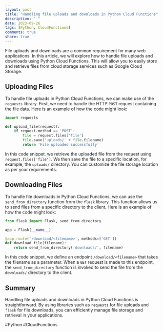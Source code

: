 ```yaml
---
layout: post
title: "Handling file uploads and downloads in Python Cloud Functions"
description: " "
date: 2023-09-26
tags: [Python, CloudFunctions]
comments: true
share: true
---
```


File uploads and downloads are a common requirement for many web applications. In this article, we will explore how to handle file uploads and downloads using Python Cloud Functions. This will allow you to easily store and retrieve files from cloud storage services such as Google Cloud Storage.

## Uploading Files

To handle file uploads in Python Cloud Functions, we can make use of the `requests` library. First, we need to handle the HTTP `POST` request containing the file data. Here is an example of how the code might look:

```python
import requests

def upload_file(request):
    if request.method == 'POST':
        file = request.files['file']
        file.save('uploads/' + file.filename)
        return 'File uploaded successfully'
```

In this code snippet, we retrieve the uploaded file from the request using `request.files['file']`. We then save the file to a specific location, for example, the `uploads/` directory. You can customize the file storage location as per your requirements.

## Downloading Files

To handle file downloads in Python Cloud Functions, we can use the `send_from_directory` function from the `flask` library. This function allows us to send files from a specific directory to the client. Here is an example of how the code might look:

```python
from flask import Flask, send_from_directory

app = Flask(__name__)

@app.route('/download/<filename>', methods=['GET'])
def download_file(filename):
    return send_from_directory('downloads/', filename)
```

In this code snippet, we define an endpoint `/download/<filename>` that takes the filename as a parameter. When a `GET` request is made to this endpoint, the `send_from_directory` function is invoked to send the file from the `downloads/` directory to the client.

## Summary

Handling file uploads and downloads in Python Cloud Functions is straightforward. By using libraries such as `requests` for file uploads and `flask` for file downloads, you can efficiently manage file storage and retrieval in your applications.

#Python #CloudFunctions